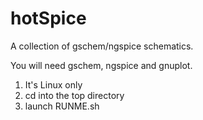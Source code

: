 # hotSpice

A collection of gschem/ngspice schematics.

You will need gschem, ngspice and gnuplot.

1) It's Linux only
2) cd into the top directory
3) launch RUNME.sh
